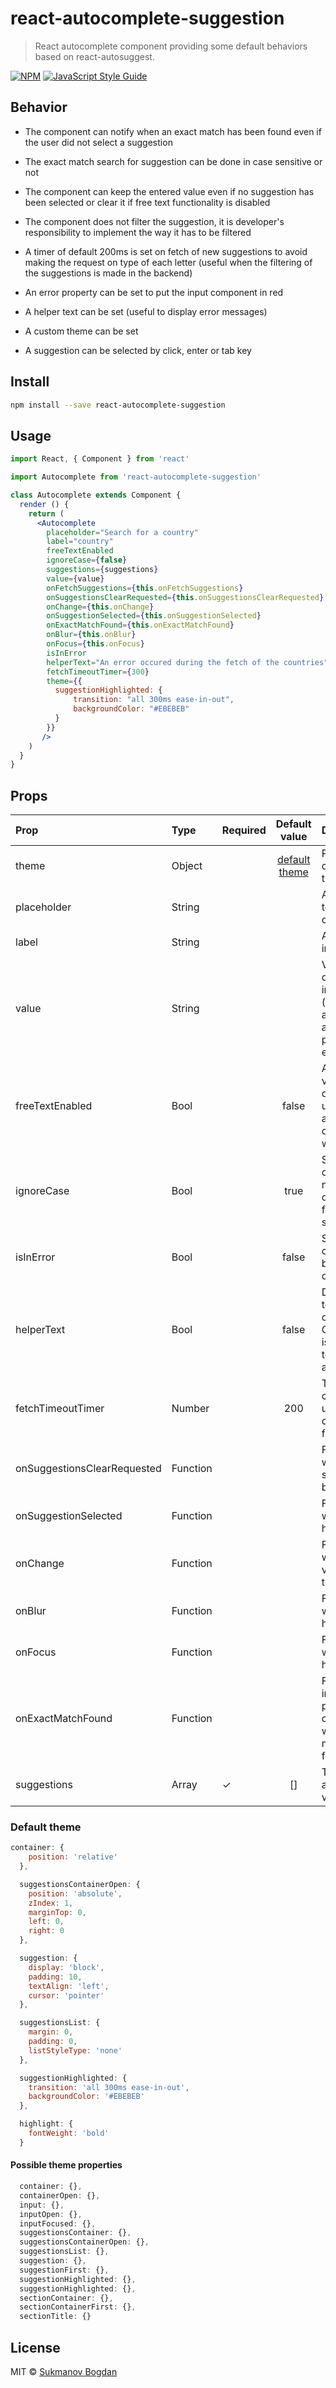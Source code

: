 # react-autocomplete-suggestion

> React autocomplete component providing some default behaviors based on react-autosuggest.

[![NPM](https://img.shields.io/npm/v/react-autocomplete-suggestion.svg)](https://www.npmjs.com/package/react-autocomplete-suggestion) [![JavaScript Style Guide](https://img.shields.io/badge/code_style-standard-brightgreen.svg)](https://standardjs.com)

## Behavior

* The component can notify when an exact match has been found even if the user did not select a suggestion

* The exact match search for suggestion can be done in case sensitive or not

* The component can keep the entered value even if no suggestion has been selected or clear it if free text functionality is disabled

* The component does not filter the suggestion, it is developer's responsibility to implement the way it has to be filtered

* A timer of default 200ms is set on fetch of new suggestions to avoid making the request on type of each letter (useful when the filtering of the suggestions is made in the backend)
 
* An error property can be set to put the input component in red

* A helper text can be set (useful to display error messages) 

* A custom theme can be set

* A suggestion can be selected by click, enter or tab key

## Install

```bash
npm install --save react-autocomplete-suggestion
```

## Usage

```jsx
import React, { Component } from 'react'

import Autocomplete from 'react-autocomplete-suggestion'

class Autocomplete extends Component {
  render () {
    return (
      <Autocomplete
        placeholder="Search for a country"
        label="country"
        freeTextEnabled
        ignoreCase={false}
        suggestions={suggestions}
        value={value}
        onFetchSuggestions={this.onFetchSuggestions}
        onSuggestionsClearRequested={this.onSuggestionsClearRequested}
        onChange={this.onChange}
        onSuggestionSelected={this.onSuggestionSelected}
        onExactMatchFound={this.onExactMatchFound}
        onBlur={this.onBlur}
        onFocus={this.onFocus}
        isInError
        helperText="An error occured during the fetch of the countries"
        fetchTimeoutTimer={300}
        theme={{
          suggestionHighlighted: {
              transition: "all 300ms ease-in-out",
              backgroundColor: "#EBEBEB"
          }
        }}
       />
    )
  }
}
```

## Props

| Prop | Type | Required | Default value | Description |
| :--- | :--- | :--- | :---: | :--- |
| theme | Object | | [default theme](#default-theme) | Prop to add or override the default theme |
| placeholder | String | | | Add a placeholder to the input component |
| label | String | | | Add a label to the input component |
| value | String | | | Value to be displayed in the input component (useful when an autocomplete has already a value on page load for example) |
| freeTextEnabled | Bool | | false | Avoid clearing the value of the input component if the user does not select a suggestion otherwise the value will be cleared |
| ignoreCase | Bool | | true | Specify if the component should not ignore the case during his search for an exact match suggestion |
| isInError | Bool | | false | Specify if the input component has to be in error, displayed in red |
| helperText | Bool | | false | Display an helper text for the input component. Combined with isInError the helper text would be in red aswell |
| fetchTimeoutTimer | Number | | 200 | The timer for the component to wait until calling the onFetchSuggestions function |
| onSuggestionsClearRequested | Function | | | Function called when the suggestions has to be cleared |
| onSuggestionSelected | Function | | | Function called when a suggestion has been selected |
| onChange | Function | | | Function called when a change of value has been triggered |
| onBlur | Function | | | Function called when a blur event has been triggered |
| onFocus | Function | | | Function called when a focus event has been triggered |
| onExactMatchFound | Function | | | Function called on initialization of the props inside the component and when an exact match has been found |
| suggestions | Array | ✓ | [] | The suggestions, array of type { key: , value: "string } |

<a name="default-theme"></a>
### Default theme

```jsx
container: {
    position: 'relative'
  },

  suggestionsContainerOpen: {
    position: 'absolute',
    zIndex: 1,
    marginTop: 0,
    left: 0,
    right: 0
  },

  suggestion: {
    display: 'block',
    padding: 10,
    textAlign: 'left',
    cursor: 'pointer'
  },

  suggestionsList: {
    margin: 0,
    padding: 0,
    listStyleType: 'none'
  },

  suggestionHighlighted: {
    transition: 'all 300ms ease-in-out',
    backgroundColor: '#EBEBEB'
  },

  highlight: {
    fontWeight: 'bold'
  }
```

#### Possible theme properties

```jsx
  container: {},
  containerOpen: {},
  input: {},
  inputOpen: {},
  inputFocused: {},
  suggestionsContainer: {},
  suggestionsContainerOpen: {},
  suggestionsList: {},
  suggestion: {},
  suggestionFirst: {},
  suggestionHighlighted: {},
  suggestionHighlighted: {},
  sectionContainer: {},
  sectionContainerFirst: {},
  sectionTitle: {}
```

## License

MIT © [Sukmanov Bogdan](https://github.com/boggiedan)
